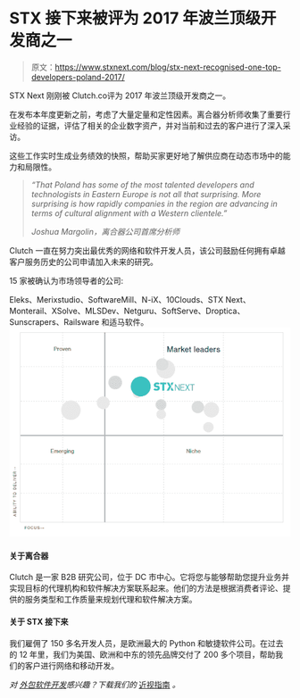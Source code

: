 # STX 接下来被评为 2017 年波兰顶级开发商之一

> 原文：<https://www.stxnext.com/blog/stx-next-recognised-one-top-developers-poland-2017/>

 STX Next 刚刚被 Clutch.co评为 2017 年波兰顶级开发商之一。

在发布本年度更新之前，考虑了大量定量和定性因素。离合器分析师收集了重要行业经验的证据，评估了相关的企业数字资产，并对当前和过去的客户进行了深入采访。

这些工作实时生成业务绩效的快照，帮助买家更好地了解供应商在动态市场中的能力和局限性。

> *“That Poland has some of the most talented developers and technologists in Eastern Europe is not all that surprising. More surprising is how rapidly companies in the region are advancing in terms of cultural alignment with a Western clientele.”*
> 
> *Joshua Margolin，离合器公司首席分析师*

Clutch 一直在努力突出最优秀的网络和软件开发人员，该公司鼓励任何拥有卓越客户服务历史的公司申请加入未来的研究。

15 家被确认为市场领导者的公司:

Eleks、Merixstudio、SoftwareMill、N-iX、10Clouds、STX Next、Monterail、XSolve、MLSDev、Netguru、SoftServe、Droptica、Sunscrapers、Railsware 和适马软件。![STXNext Market leaders](img/ab82cd18b9ae731d50b03e23f995f976.png) 

#### 关于离合器

Clutch 是一家 B2B 研究公司，位于 DC 市中心。它将您与能够帮助您提升业务并实现目标的代理机构和软件解决方案联系起来。他们的方法是根据消费者评论、提供的服务类型和工作质量来规划代理和软件解决方案。

#### 关于 STX 接下来

我们雇佣了 150 多名开发人员，是欧洲最大的 Python 和敏捷软件公司。在过去的 12 年里，我们为美国、欧洲和中东的领先品牌交付了 200 多个项目，帮助我们的客户进行网络和移动开发。

*对  [外包软件开发](https://stxnext.com/software-development-outsourcing-guide/)感兴趣？下载我们的* [近视指南](https://stxnext.com/ebooks/c-level-guide-to-software-development-nearshoring/) *。*